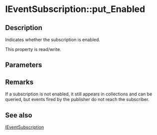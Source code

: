 # IEventSubscription::put_Enabled

## Description

Indicates whether the subscription is enabled.

This property is read/write.

## Parameters

## Remarks

If a subscription is not enabled, it still appears in collections and can be queried, but events fired by the publisher do not reach the subscriber.

## See also

[IEventSubscription](https://learn.microsoft.com/windows/desktop/api/eventsys/nn-eventsys-ieventsubscription)
